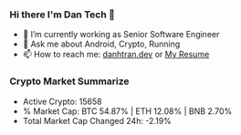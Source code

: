 ### Hi there I'm Dan Tech 👋

- 🔭 I’m currently working as Senior Software Engineer
- 💬 Ask me about Android, Crypto, Running 
- 📫 How to reach me: <a href="https://danhtran.dev" target="_blank">danhtran.dev</a> or <a href="Dan-Resume.pdf" target="_blank">My Resume</a>

### Crypto Market Summarize
- Active Crypto: 15658
- % Market Cap: BTC 54.87% | ETH 12.08% | BNB 2.70%
- Total Market Cap Changed 24h: -2.19%
